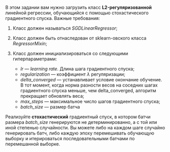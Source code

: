В этом задании вам нужно загрузить класс **L2-регуляризованной** линейной регрессии, обучающийся с помощью стохастического градиентного спуска. Важные требования:

1. Класс должен называться *SGDLinearRegressor*;
2. Класс должен быть отнаследован от sklearn-овского класса *RegressorMixin*;
3. Класс должен инициализироваться со следующими гиперпараметрами:

   * _lr — learning rate_. Длина шага градиентного спуска;
   * _regularization_ — коэффициент $λ$ регуляризации;
   * _delta_converged_ — устанавливает условие окончание обучение. В тот момент, когда норма разности весов на соседних шагах градиентного спуска меньше, чем delta_converged, алгоритм прекращает обновлять веса;
   * _max_steps_ — максимальное число шагов градиентного спуска;
   * _batch_size_ — размер батча
  

Реализуйте **стохастический** градиентный спуск, в котором батчи размера *batch_size* генерируются не детерминированно, а с той или иной степенью случайности. Вы можете либо на каждом шаге случайно генерировать батч, либо каждую эпоху перемешивать обучающую выборку и итерироваться последовательными батчами по перемешанной выборке.
